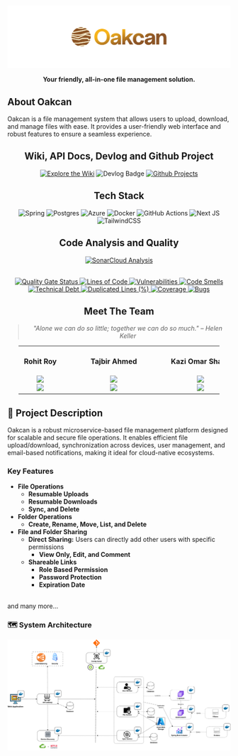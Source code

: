 <div align="center">
    
![Banner](public/images/banner.svg)
<br/>

**Your friendly, all-in-one file management solution.** 
</div>

## About Oakcan
Oakcan is a file management system that allows users to upload, download, and manage files with ease. It provides a user-friendly web interface and robust features to ensure a seamless experience.

<div align="center">

## Wiki, API Docs, Devlog and Github Project
[![Explore the Wiki](https://img.shields.io/badge/Explore-Wiki-0077B5?style=for-the-badge&logo=readthedocs&logoColor=white)](https://head.oakcan-docs.pages.dev/)
![Devlog Badge](https://img.shields.io/badge/devlog-blue?style=for-the-badge)
[![Github Projects](https://img.shields.io/badge/View-Github%20Projects-00AAEF?style=for-the-badge&logo=github&logoColor=white)](https://github.com/orgs/Learnathon-By-Geeky-Solutions/projects/14)

## Tech Stack 
![Spring](https://img.shields.io/badge/spring-%236DB33F.svg?style=for-the-badge&logo=spring&logoColor=white)
![Postgres](https://img.shields.io/badge/postgres-%23316192.svg?style=for-the-badge&logo=postgresql&logoColor=white)
![Azure](https://img.shields.io/badge/azure-%230072C6.svg?style=for-the-badge&logo=microsoftazure&logoColor=white)
![Docker](https://img.shields.io/badge/docker-%230db7ed.svg?style=for-the-badge&logo=docker&logoColor=white)
![GitHub Actions](https://img.shields.io/badge/github%20actions-%232671E5.svg?style=for-the-badge&logo=githubactions&logoColor=white)
![Next JS](https://img.shields.io/badge/Next-black?style=for-the-badge&logo=next.js&logoColor=white)
![TailwindCSS](https://img.shields.io/badge/tailwindcss-%2338B2AC.svg?style=for-the-badge&logo=tailwind-css&logoColor=white)

## Code Analysis and Quality

<p align="center"> 
    <a href="https://sonarcloud.io/summary/new_code?id=Learnathon-By-Geeky-Solutions_byte-bandit"> 
        <img src="https://img.shields.io/badge/SonarCloud-Analysis-4E9BCD?style=for-the-badge&logo=sonarcloud&logoColor=white" alt="SonarCloud Analysis" width="250"> 
    </a> 
</p>

<br />

<a href="https://sonarcloud.io/summary/new_code?id=Learnathon-By-Geeky-Solutions_byte-bandit">
    <img src="https://sonarcloud.io/api/project_badges/measure?project=Learnathon-By-Geeky-Solutions_byte-bandit&metric=alert_status" alt="Quality Gate Status">
</a>
<a href="https://sonarcloud.io/summary/new_code?id=Learnathon-By-Geeky-Solutions_byte-bandit">
    <img src="https://sonarcloud.io/api/project_badges/measure?project=Learnathon-By-Geeky-Solutions_byte-bandit&metric=ncloc" alt="Lines of Code">
</a>
<a href="https://sonarcloud.io/summary/new_code?id=Learnathon-By-Geeky-Solutions_byte-bandit">
    <img src="https://sonarcloud.io/api/project_badges/measure?project=Learnathon-By-Geeky-Solutions_byte-bandit&metric=vulnerabilities" alt="Vulnerabilities">
</a>
<a href="https://sonarcloud.io/summary/new_code?id=Learnathon-By-Geeky-Solutions_byte-bandit">
    <img src="https://sonarcloud.io/api/project_badges/measure?project=Learnathon-By-Geeky-Solutions_byte-bandit&metric=code_smells" alt="Code Smells">
</a>
<br />
<a href="https://sonarcloud.io/summary/new_code?id=Learnathon-By-Geeky-Solutions_byte-bandit">
    <img src="https://sonarcloud.io/api/project_badges/measure?project=Learnathon-By-Geeky-Solutions_byte-bandit&metric=sqale_index" alt="Technical Debt">
</a>
<a href="https://sonarcloud.io/summary/new_code?id=Learnathon-By-Geeky-Solutions_byte-bandit">
    <img src="https://sonarcloud.io/api/project_badges/measure?project=Learnathon-By-Geeky-Solutions_byte-bandit&metric=duplicated_lines_density" alt="Duplicated Lines (%)">
</a>
<a href="https://sonarcloud.io/summary/new_code?id=Learnathon-By-Geeky-Solutions_earendel">
    <img src="https://sonarcloud.io/api/project_badges/measure?project=Learnathon-By-Geeky-Solutions_earendel&metric=coverage" alt="Coverage">
</a>
<a href="https://sonarcloud.io/summary/new_code?id=Learnathon-By-Geeky-Solutions_byte-bandit">
    <img src="https://sonarcloud.io/api/project_badges/measure?project=Learnathon-By-Geeky-Solutions_byte-bandit&metric=bugs" alt="Bugs">
</a>


## Meet The Team

> *"Alone we can do so little; together we can do so much." – Helen Keller*

<table style="width: 90%;">
    <tr>
      <td align="center" width="24%">
        <h4  style="white-space: nowrap; font-size: 16px; padding: 0 5px;">Rohit Roy</h4>
        <img src="https://img.shields.io/badge/Team%20Leader-2D9CDB?style=for-the-badge"> 
        <br> <a href="https://github.com/voidCounter" target="_blank">
              <img src="https://img.shields.io/badge/GitHub-100000?style=flat&logo=github&logoColor=white">
             </a>
      </td>
      <td style="min-width: 220px;"  align="center" width="30%">
          <h4 style="white-space: nowrap; font-size: 16px; padding: 0 5px;">Tajbir Ahmed</h4>
          <img src="https://img.shields.io/badge/FullStack%20Developer-F2C94C?style=for-the-badge">  
        <br><a href="https://github.com/tajbirahmed" target="_blank">
              <img src="https://img.shields.io/badge/GitHub-100000?style=flat&logo=github&logoColor=white">
             </a>
      </td>
      <td align="center" width="25%">
        <h4 style="white-space: nowrap; font-size: 16px; padding: 0 5px;">Kazi Omar Sharif</h4>
        <img src="https://img.shields.io/badge/FullStack%20Developer-F2C94C?style=for-the-badge"> 
        <br><a href="https://github.com/Sharif37" target="_blank">
              <img src="https://img.shields.io/badge/GitHub-100000?style=flat&logo=github&logoColor=white">
             </a>
      </td>
      <td align="center" width="20%">
        <h4 style="white-space: nowrap; font-size: 16px; padding: 0 5px;">Shahidullah Tasin</h4>
        <img src="https://img.shields.io/badge/Mentor-F09BCD?style=for-the-badge"> <br> 
        <a href="https://github.com/Tasin-BS">
            <img src="https://img.shields.io/badge/GitHub-100000?style=flat&logo=github&logoColor=white"/>
        </a>
    </tr>
  </table>
</div>

## 📸 Project Description
Oakcan is a robust microservice-based file management platform designed for scalable and secure file operations. It enables efficient file upload/download, synchronization across devices, user management, and email-based notifications, making it ideal for cloud-native ecosystems.

### Key Features
- **File Operations**
    - **Resumable Uploads**
    - **Resumable Downloads**
    - **Sync, and Delete**
- **Folder Operations**
    - **Create, Rename, Move, List, and Delete**
- **File and Folder Sharing**
    - **Direct Sharing:** Users can directly add other users with specific permissions
        - **View Only, Edit, and Comment**
    - **Shareable Links**
        - **Role Based Permission**
        - **Password Protection**
        - **Expiration Date**

<br>and many more...

### 🗺️ System Architecture
![System Architecture](public/images/system-architecture.png)


